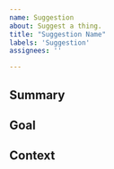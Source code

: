 ```yaml
---
name: Suggestion
about: Suggest a thing.
title: "Suggestion Name"
labels: 'Suggestion'
assignees: ''

---
```

<!-- The note within these arrows are for you but can be deleted. -->

## Summary

<!-- Provide a general summary of the suggestion here and in the title. -->

## Goal 

<!-- Is the suggestion related to a problem? Describe the problem. -->

<!-- Describe the goal of the suggestion, what is it trying to achieve? -->

<!-- Describe alternatives you've considered. -->

## Context

<!-- Any form of context, art, pictures, concepts, webpages, etc. -->
